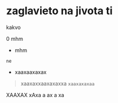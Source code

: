 # zaglavieto na jivota ti

kakvo

0 mhm
- mhm 

` ne `

- xaaxaaxaxax
> xaaxaxxaaxaxaxxa
` xaaxaxaxaa `

XAAXAX
xAxa
a
ax
a
xa
